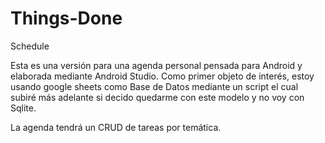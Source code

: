 # Things-Done
Schedule

Esta es una versión para una agenda personal pensada para Android y elaborada mediante Android Studio.
Como primer objeto de interés, estoy usando google sheets como Base de Datos mediante un script el cual
subiré más adelante si decido quedarme con este modelo y no voy con Sqlite.

La agenda tendrá un CRUD de tareas por temática.
